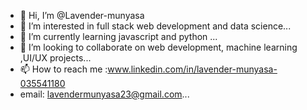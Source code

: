 - 👋 Hi, I’m @Lavender-munyasa
- 👀 I’m interested in full stack web development and data science...
- 🌱 I’m currently learning javascript and python ...
- 💞️ I’m looking to collaborate on web development, machine learning ,UI/UX projects...
- 📫 How to reach me :www.linkedin.com/in/lavender-munyasa-035541180
- email: lavendermunyasa23@gmail.com...

<!---
Lavender-munyasa/Lavender-munyasa is a ✨ special ✨ repository because its `README.md` (this file) appears on your GitHub profile.
You can click the Preview link to take a look at your changes.
--->
